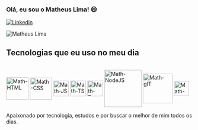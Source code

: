 ### Olá, eu sou o Matheus Lima! 😄

[![Linkedin](https://img.shields.io/badge/LinkedIn-0077B5?style=for-the-badge&logo=linkedin&logoColor=white)](https://www.linkedin.com/in/matheus-lima-875718246/)

![Matheus Lima](https://github-readme-stats.vercel.app/api?username=MathLima23&show_icons=true&theme=dracula)

## Tecnologias que eu uso no meu dia

<div style= "display: inline_block"><br/>
  <img align="center" alt= "Math-HTML" height="60" widht ="40" src="https://cdn.jsdelivr.net/gh/devicons/devicon/icons/html5/html5-original-wordmark.svg">
  <img align="center" alt= "Math-CSS" height="59" widht ="40" src="https://cdn.jsdelivr.net/gh/devicons/devicon/icons/css3/css3-original-wordmark.svg">
  <img align="center" alt= "Math-JS" height="42" widht ="10" src="https://cdn.jsdelivr.net/gh/devicons/devicon/icons/javascript/javascript-original.svg">
  <img align="center" alt= "Math-TS" height="42" widht ="10" src="https://cdn.jsdelivr.net/gh/devicons/devicon/icons/typescript/typescript-original.svg">
   <img align="center" alt= "Math-React" height="42" widht ="10" src="https://cdn.jsdelivr.net/gh/devicons/devicon/icons/react/react-original.svg">
   <img align="center" alt= "Math-NodeJS" height="100" widht ="50" src="https://cdn.jsdelivr.net/gh/devicons/devicon/icons/nodejs/nodejs-original-wordmark.svg">
   <img align="center" alt= "Math-gIT" height="80" widht ="50" src="https://cdn.jsdelivr.net/gh/devicons/devicon/icons/git/git-original-wordmark.svg"> 
<img align="center" alt= "Math-VSCODE" height="40" widht ="50" src="https://cdn.jsdelivr.net/gh/devicons/devicon/icons/vscode/vscode-original.svg">
</div>

Apaixonado por tecnologia, estudos e por buscar o melhor de mim todos os dias.
